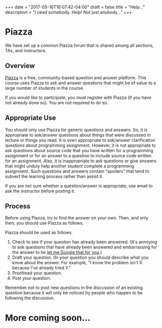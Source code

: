 +++
date = "2017-05-16T16:07:42-04:00"
draft = false
title = "Help..."
description = "I need somebody. Help! Not just anybody..."
+++


# Piazza

We have set up a common Piazza forum that is shared among all sections, TAs, and
instructors.

## Overview

[Piazza](https://piazza.com/) is a free, community-based
question and answer platform. This course uses Piazza to ask and
answer questions that might be of value to a large number of
students in the course.

If you would like to participate, you must register with Piazza
(if you have not already done so). You are not required to do so.


## Appropriate Use

You should only use Piazza for generic questions and answers. So, it
is appropriate to ask/answer questions about things that were
discussed in lecture or things you read. It is even appropriate to
ask/answer clarification questions about programming assignment.
However, it is not appropriate to ask questions about source code that
you have written for a programming assignment or for an answer to a
question to include source code written for an assignment. Also, it
is inappropriate to ask questions or give answers that might unduly
help another student complete a programming assignment. Such questions
and answers contain "spoilers" that tend to subvert the learning
process rather than assist it.

If you are not sure whether a question/answer is appropriate, use email
to ask the instructor before posting it.


## Process

Before using Piazza, try to find the answer on your own. Then, and only
then, you should use Piazza as follows.

Piazza should be used as follows.

1. Check to see if your question has already been answered. (It's
annoying to ask questions that have already been answered and embarrassing
for the answer to be
[let me Google that for you](https://lmgtfy.com).)
2. Draft your question. (In your question you should describe what you
know about the answer. For example, "I know the problem isn't X because I've
already tried Y." 
3. Proofread your question.
4. Post your question.

Remember not to post new questions in the discussion of an
existing question because it will only be noticed by people who
happen to be following the discussion.

# More coming soon...
